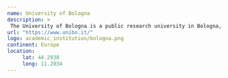 ```yaml
---
name: University of Bologna
description: >
 The University of Bologna is a public research university in Bologna, Italy. Founded in 1088 by an organised guild of students (studiorum), it is the oldest university in continuous operation in the world, and the first degree-awarding institution of higher learning.
url: "https://www.unibo.it/"
logo: academic_institution/bologna.png
continent: Europe
location:
     lat: 44.2938
     long: 11.2034
---
```


